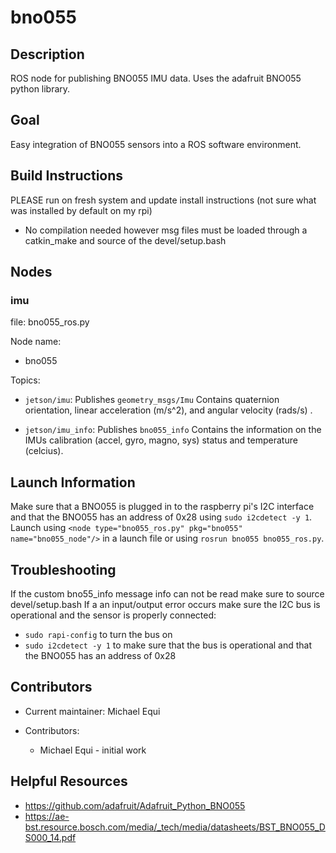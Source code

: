 # bno055

## Description

ROS node for publishing BNO055 IMU data. Uses the adafruit BNO055 python library.

## Goal

Easy integration of BNO055 sensors into a ROS software environment.

## Build Instructions

PLEASE run on fresh system and update install instructions (not sure what was installed by default on my rpi)

* No compilation needed however msg files must be loaded through a catkin_make and source of the devel/setup.bash


## Nodes

### imu

file: bno055_ros.py

Node name:
* bno055

Topics:

* `jetson/imu`:
  Publishes `geometry_msgs/Imu` Contains quaternion orientation, linear acceleration (m/s^2), and angular velocity (rads/s) .

* `jetson/imu_info`:
  Publishes `bno055_info` Contains the information on the IMUs calibration (accel, gyro, magno, sys) status and temperature (celcius).

## Launch Information

Make sure that a BNO055 is plugged in to the raspberry pi's I2C interface and that the BNO055 has an address of 0x28 using `sudo i2cdetect -y 1`. Launch using `<node type="bno055_ros.py" pkg="bno055" name="bno055_node"/>` in a launch file or using `rosrun bno055 bno055_ros.py`.


## Troubleshooting

If the custom bno55_info message info can not be read make sure to source devel/setup.bash
If a an input/output error occurs make sure the I2C bus is operational and the sensor is properly connected:
* `sudo rapi-config` to turn the bus on
* `sudo i2cdetect -y 1` to make sure that the bus is operational and that the BNO055 has an address of 0x28

## Contributors

* Current maintainer: Michael Equi

* Contributors:
  * Michael Equi - initial work

## Helpful Resources

* https://github.com/adafruit/Adafruit_Python_BNO055
* https://ae-bst.resource.bosch.com/media/_tech/media/datasheets/BST_BNO055_DS000_14.pdf
